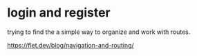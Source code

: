 # login and register

trying to find the a simple way to organize and work with routes.

https://flet.dev/blog/navigation-and-routing/